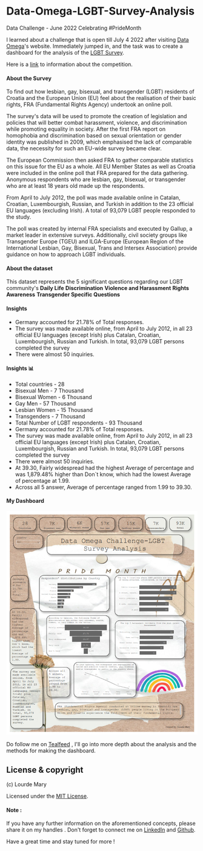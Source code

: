 # Data-Omega-LGBT-Survey-Analysis
Data Challenge - June 2022 Celebrating #PrideMonth


I learned about a challenge that is open till July 4 2022 after visiting [Data Omega](https://www.dataomega.in/)'s website. Immediately jumped in, and the task was to create a dashboard for the analysis of the [LGBT Survey](https://www.dataomega.in/datachallenge/data-challenge---june-2022).

Here is a [link](https://www.dataomega.in/datachallenge/data-challenge---june-2022) to information about the competition.
#### About the Survey
To find out how lesbian, gay, bisexual, and transgender (LGBT) residents of Croatia and the European Union (EU) feel about the realisation of their basic rights, FRA (Fundamental Rights Agency) undertook an online poll.

The survey's data will be used to promote the creation of legislation and policies that will better combat harassment, violence, and discrimination while promoting equality in society. After the first FRA report on homophobia and discrimination based on sexual orientation or gender identity was published in 2009, which emphasised the lack of comparable data, the necessity for such an EU-wide survey became clear.

The European Commission then asked FRA to gather comparable statistics on this issue for the EU as a whole. All EU Member States as well as Croatia were included in the online poll that FRA prepared for the data gathering. Anonymous respondents who are lesbian, gay, bisexual, or transgender who are at least 18 years old made up the respondents.

From April to July 2012, the poll was made available online in Catalan, Croatian, Luxembourgish, Russian, and Turkish in addition to the 23 official EU languages (excluding Irish). A total of 93,079 LGBT people responded to the study.

The poll was created by internal FRA specialists and executed by Gallup, a market leader in extensive surveys. Additionally, civil society groups like Transgender Europe (TGEU) and ILGA-Europe (European Region of the International Lesbian, Gay, Bisexual, Trans and Intersex Association) provide guidance on how to approach LGBT individuals.

#### About the dataset
  
This dataset represents the 5 significant questions regarding our LGBT community's **Daily Life**
 **Discrimination**
  **Violence and Harassment**
  **Rights Awareness**
  **Transgender Specific Questions**


#### Insights 
- Germany accounted for 21.78% of Total responses.
- The survey was made available online, from April to July 2012, in all 23 official EU languages (except Irish) plus Catalan, Croatian, Luxembourgish, Russian and Turkish. In total, 93,079 LGBT persons completed the survey
- There were almost 50 inquiries.

#### Insights 📊

-   Total countries - 28
-   Bisexual Men - 7 Thousand
-   Bisexual Women - 6 Thousand
-   Gay Men - 57 Thousand
-   Lesbian Women - 15 Thousand
-   Transgenders - 7 Thousand
-   Total Number of LGBT respondents - 93 Thousand
-   Germany accounted for 21.78% of Total responses.
-   The survey was made available online, from April to July 2012, in all 23 official EU languages (except Irish) plus Catalan, Croatian, Luxembourgish, Russian and Turkish. In total, 93,079 LGBT persons completed the survey
-   There were almost 50 inquiries.
-   At 39.30, Fairly widespread had the highest Average of percentage and was 1,879.48% higher than Don`t know, which had the lowest Average of percentage at 1.99.
-   Across all 5 answer, Average of percentage ranged from 1.99 to 39.30.

#### My Dashboard 
![Dashboard](https://github.com/Lourdemary/Data-Omega-LGBT-Survey-Analysis/blob/main/pridemonth.png)

Do follow me on [Tealfeed](https://tealfeed.com/lourdemary) , I'll go into more depth about the analysis and the methods for making the dashboard.

## License & copyright

(c) Lourde Mary

Licensed under the [MIT License](LICENSE).


#### Note : 
If you have any further information on the aforementioned concepts, please share it on my handles . Don't forget to connect me on [LinkedIn](https://www.linkedin.com/in/lourde-mary-t-470092183/) and [Github](https://github.com/Lourdemary).

Have a great time and stay tuned for more !
